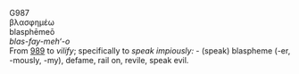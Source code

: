 <body>
  <p>G987<br>  βλασφημέω  <br> blasphēmeō  <br><i>blas-fay-meh‘-o </i><br>From <a href="g0989.htm">989</a>  to <i>vilify</i>; specifically to <i>speak</i> <i>impiously:</i> - (speak) blaspheme (-er, -mously, -my), defame, rail on, revile, speak evil.<br></p>
 </body>
